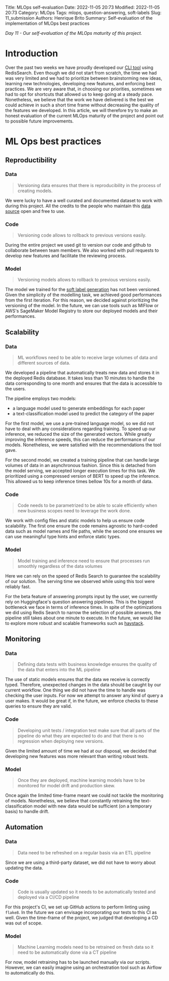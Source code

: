 Title: MLOps self-evaluation
Date: 2022-11-05 20:73
Modified: 2022-11-05 20:73
Category: MLOps
Tags: mlops, question-answering, soft-labels
Slug: 11_submission
Authors: Henrique Brito
Summary: Self-evaluation of the implementation of MLOps best practices

_Day 11 - Our self-evaluation of the MLOps maturity of this project._

# Introduction

Over the past two weeks we have proudly developed our [CLI tool]({filename}07_cli_tool.md) using RedisSearch. Even though we did not start from scratch, the time we had was very limited and we had to prioritize between brainstorming new ideas, learning new technologies, developing new features, and enforcing best practices. We are very aware that, in choosing our priorities, sometimes we had to opt for shortcuts that allowed us to keep going at a steady pace. Nonetheless, we believe that the work we have delivered is the best we could achieve in such a short time frame without decreasing the quality of the features we developed. In this article, we will therefore try to make an honest evaluation of the current MLOps maturity of the project and point out to possible future improvements. 

# ML Ops best practices

## Reproductibility

### Data

> Versioning data ensures that there is reproducibility in the process of creating models.

We were lucky to have a well curated and documented dataset to work with during this project. All the credits to the people who maintain this [data source](https://www.kaggle.com/datasets/Cornell-University/arxiv) open and free to use. 

### Code

> Versioning code allows to rollback to previous versions easily.

During the entire project we used git to version our code and github to collaborate between team members. We also worked with pull requests to develop new features and facilitate the reviewing process. 

### Model

> Versioning models allows to rollback to previous versions easily.

The model we trained for the [soft label generation]({filename}10_integrating_classification.md) has not been versioned. Given the simplicity of the modelling task, we achieved good performances from the first iteration. For this reason, we decided against prioritizing the versioning of the model. In the future, we can use tools such as MlFlow or AWS's SageMaker Model Registry to store our deployed models and their performances. 

## Scalability

### Data

> ML workflows need to be able to receive large volumes of data and different sources of data.

We developed a pipeline that automatically treats new data and stores it in the deployed Redis database. It takes less than 10 minutes to handle the data corresponding to one month and ensures that the data is accessible to the users. 

The pipeline employs two models: 
* a language model used to generate embeddings for each paper
* a text-classification model used to predict the category of the paper

For the first model, we use a pre-trained language model, so we did not have to deal with any considerations regarding training. To speed up our inference, we reduced the size of the generated vectors. While greatly improving the inference speeds, this can reduce the performance of our models. Nonetheless, we were satisfied with the recommendations the tool gave. 

For the second model, we created a training pipeline that can handle large volumes of data in an asynchronous fashion. Since this is detached from the model serving, we accepted longer execution times for this task. We prioritized using a compressed version of BERT to speed up the inference. This allowed us to keep inference times bellow 10s for a month of data. 

### Code

> Code needs to be parametrized to be able to scale efficiently when new business scopes need to leverage the work done.

We work with config files and static models to help us ensure code scalability. The first one ensure the code remains agnostic to hard-coded data such as model names and file paths, while the second one ensures we can use meaningful type hints and enforce static types. 

### Model

> Model training and inference need to ensure that processes run smoothly regardless of the data volumes

Here we can rely on the speed of Redis Search to guarantee the scalability of our solution. The serving time we observed while using this tool were reliably fast. 

For the beta feature of answering prompts input by the user, we currently rely on Huggingface's question answering pipelines. This is the biggest bottleneck we face in terms of inference times. In spite of the optimizations we did using Redis Search to narrow the selection of possible answers, the pipeline still takes about one minute to execute. In the future, we would like to explore more robust and scalable frameworks such as [haystack](https://haystack.deepset.ai/overview/intro).

## Monitoring

### Data

> Defining data tests with business knowledge ensures the quality of the data that enters into the ML pipeline

The use of static models ensures that the data we receive is correctly typed. Therefore, unexpected changes in the data should be caught by our current workflow. One thing we did not have the time to handle was checking the user inputs. For now we attempt to answer any kind of query a user makes. It would be great if, in the future, we enforce checks to these queries to ensure they are valid. 

### Code

> Developing unit tests / integration test make sure that all parts of the pipeline do what they are expected to do and that there is no regression when deploying new versions.

Given the limited amount of time we had at our disposal, we decided that developing new features was more relevant than writing robust tests.  

### Model

> Once they are deployed, machine learning models have to be monitored for model drift and production skew.

Once again the limited time-frame meant we could not tackle the monitoring of models. Nonetheless, we believe that constantly retraining the text-classification model with new data would be sufficient (on a temporary basis) to handle drift. 

## Automation

### Data

> Data need to be refreshed on a regular basis via an ETL pipeline

Since we are using a third-party dataset, we did not have to worry about updating the data. 

### Code

> Code is usually updated so it needs to be automatically tested and deployed via a CI/CD pipeline

For this project's CI, we set up GitHub actions to perform linting using `flake8`. In the future we can envisage incorporating our tests to this CI as well. Given the time-frame of the project, we judged that developing a CD was out of scope. 

### Model

> Machine Learning models need to be retrained on fresh data so it need to be automatically done via a CT pipeline

For now, model retraining has to be launched manually via our scripts. However, we can easily imagine using an orchestration tool such as Airflow to automatically do this. 
